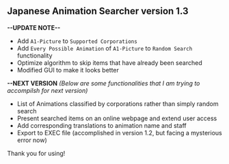 ## Japanese Animation Searcher version 1.3

**--UPDATE NOTE--**
- Add `A1-Picture` to `Supported Corporations`
- Add `Every Possible Animation` of `A1-Picture` to `Random Search` functionality 
- Optimize algorithm to skip items that have already been searched
- Modified GUI to make it looks better


**--NEXT VERSION**
_(Below are some functionalities that I am trying to accompilsh for next version)_
- List of Animations classified by corporations rather than simply random search
- Present searched items on an online webpage and extend user access
- Add corresponding translations to animation name and staff
- Export to EXEC file (accomplished in version 1.2, but facing a mysterious error now)

Thank you for using!